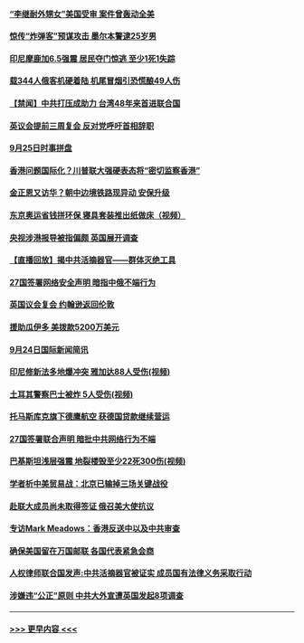 #### [“李继耐外甥女”美国受审 案件曾轰动全美](../pages/prog202/a102673052.md?t=09260833) 
#### [惊传“炸弹客”预谋攻击 墨尔本警逮25岁男](../pages/prog202/a102673024.md?t=09260833) 
#### [印尼摩鹿加6.5强震 居民夺门惊逃 至少1死1失踪](../pages/prog202/a102672971.md?t=09260833) 
#### [载344人俄客机硬着陆 机尾冒烟引恐慌酿49人伤](../pages/prog202/a102672904.md?t=09260833) 
#### [【禁闻】中共打压成助力 台湾48年来首进联合国](../pages/prog202/a102672807.md?t=09260833) 
#### [英议会提前三周复会 反对党呼吁首相辞职](../pages/prog202/a102672754.md?t=09260833) 
#### [9月25日时事拼盘](../pages/prog202/a102672785.md?t=09260833) 
#### [香港问题国际化？川普联大强硬表态将“密切监察香港”](../pages/prog202/a102672728.md?t=09260833) 
#### [金正恩又访华？朝中边境铁路现异动 安保升级](../pages/prog202/a102672653.md?t=09260833) 
#### [东京奥运省钱拼环保 寝具套装推出纸做床（视频）](../pages/prog202/a102672773.md?t=09260833) 
#### [央视涉港报导被指偏颇 英国展开调查](../pages/prog202/a102672730.md?t=09260833) 
#### [【直播回放】揭中共活摘器官——群体灭绝工具](../pages/prog202/a102672575.md?t=09260833) 
#### [27国签署网络安全声明 暗指中俄不端行为](../pages/prog202/a102672563.md?t=09260833) 
#### [英国议会复会 约翰逊返回伦敦](../pages/prog202/a102672560.md?t=09260833) 
#### [援助瓜伊多 美拨款5200万美元](../pages/prog202/a102672444.md?t=09260833) 
#### [9月24日国际新闻简讯](../pages/prog202/a102672395.md?t=09260833) 
#### [印尼修新法多地爆冲突 雅加达88人受伤(视频)](../pages/prog202/a102672383.md?t=09260833) 
#### [土耳其警察巴士被炸 5人受伤(视频)](../pages/prog202/a102672350.md?t=09260833) 
#### [托马斯库克旗下德鹰航空 获德国贷款继续营运](../pages/prog202/a102672337.md?t=09260833) 
#### [27国签署联合声明 暗批中共网络行为不端](../pages/prog202/a102672318.md?t=09260833) 
#### [巴基斯坦浅层强震 地裂楼毁至少22死300伤(视频)](../pages/prog202/a102672240.md?t=09260833) 
#### [学者析中美贸易战：北京已输掉三场关键战役](../pages/prog202/a102672243.md?t=09260833) 
#### [赴联大成员尚未取得签证 俄召美大使抗议](../pages/prog202/a102672209.md?t=09260833) 
#### [专访Mark Meadows：香港反送中以及中共审查](../pages/prog202/a102672192.md?t=09260833) 
#### [确保美国留在万国邮联 各国代表紧急会商](../pages/prog202/a102672185.md?t=09260833) 
#### [人权律师联合国发声:中共活摘器官被证实 成员国有法律义务采取行动](../pages/prog202/a102672007.md?t=09260833) 
#### [涉嫌违“公正”原则 中共大外宣遭英国发起8项调查](../pages/prog202/a102671988.md?t=09260833) 

----
#### [ >>> 更早内容 <<< ](../indexes/prog202-earlier.md)

